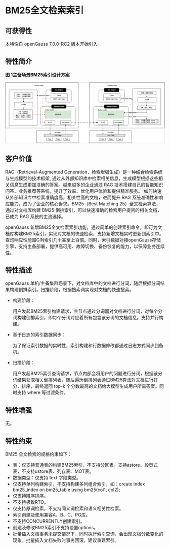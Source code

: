 # BM25全文检索索引

## 可获得性<a name="section15406143204715"></a>

本特性自 openGauss 7.0.0-RC2 版本开始引入。

## 特性简介<a name="section740615433477"></a>
**图 1主备场景BM25索引设计方案**  <a name="fig114741818101675"></a>

![](figures/BM25.png)

## 客户价值<a name="section13406743164715"></a>
RAG（Retrieval-Augmented Generation，检索增强生成）是一种结合检索系统与生成模型的技术框架, 通过从外部知识库中检索相关信息，生成模型根据这些相关信息生成更加准确的答案。越来越多的企业通过 RAG 技术搭建自己的智能知识问答、业务推荐等系统，提升了效率、优化用户体验和提供精准服务。
如何快速从外部知识库中检索准确度高，相关性高的文档，进而提升 RAG 系统准确性和响应能力，成为了企业的核心诉求。BM25（Best Matching 25）全文检索算法，通过对文档库构建 BM25 倒排索引，可以快速准确的检索用户提问的相关文档，已成为 RAG 系统的主流选择。

openGauss 新增BM25全文检索索引功能，通过简单的创建索引命令，即可为文档库构建BM25索引，实现对文档的快速检索，支持新增文档实时更新到索引中。查询响应性能超GIN索引几十甚至上百倍。同时，索引数据对接openGauss存储引擎，支持主备部署，提供高可用、故障切换、备份恢复的能力，以保障业务连续性。
## 特性描述<a name="section16406154310471"></a>
openGauss 单机/主备集群场景下，对文档库中的文档进行分词，随后根据分词结果构建倒排索引。扫描阶段，根据搜索词实现对文档的快速搜索。

- 构建阶段：

    用户发起BM25索引构建请求，主节点通过分词器对文档进行分词，对每个分词构建倒排索引，即每个分词对应着所有包含该分词的文档信息。支持并行构建。
- 基于日志的索引数据同步：
    
    为了保证索引数据的实时性，索引构建和行数据修改都通过日志方式同步到备机。
- 扫描阶段：

    用户发起BM25索引查询请求，节点内部会将用户的问题进行分词，根据该分词结果获取相关倒排列表，随后遍历倒排列表通过BM25算法对文档进行打分、排序，最终返回 top-k 个分数最高的文档给大模型生成用户所需答案。同时支持 where 等过滤条件。
## 特性增强<a name="section1340684315478"></a>

无。

## 特性约束<a name="section06531946143616"></a>

BM25 全文检索的规格约束如下：
- 表：仅支持普通表的构建BM25索引，不支持分区表。支持astore、段页式表，不支持ustore表、列存表、MOT表。
- 数据类型：仅支持 text 字段类型。
- 仅支持单列构建索引，不支持构建多列组合索引，如：create index bm25_index on bm25_table using bm25(col1, col2);
- 仅支持降序排序。
- 不支持极致RTO。
- 仅支持原词检索，不支持同义词检索和语义相关性检索。
- 索引创建及使用兼容A、B、C、PG库。
- 不支持CONCURRENTLY创建索引。
- 创建及修改BM25索引不支持设置options。
- 批量插入文档事务未提交情况下，同时执行索引查询，会出现文档分数变化的现象。批量插入文档失败时事务回滚，建议重建索引。